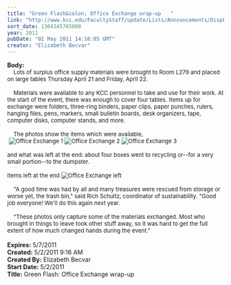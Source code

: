 ```yaml
---
title: "Green Flash&colon; Office Exchange wrap-up   "
link: "http://www.kcc.edu/FacultyStaff/update/Lists/Announcements/DispForm.aspx?ID=278"
sort_date: 1304345765000
year: 2011
pubDate: "02 May 2011 14:16:05 GMT"
creator: "Elizabeth Becvar"
---
```


<div><b>Body:</b> <div class=ExternalClass3D42EA68A9CD444AA38CD5F485A13C8E><div><font size=2>    Lots of surplus office supply materials were brought to Room L279 and placed on large tables Thursday April 21 and Friday, April 22.</font></div><font size=2>
<div><br>    Materials were available to any KCC personnel to take and use for their work. At the start of the event, there was enough to cover four tables. Items up for exchange were folders, three-ring binders, paper clips, paper punches, rulers, hanging files, pens, markers, small bulletin boards, desk organizers, tape, computer disks, computer stands, and more. </div>
<div><br>    The photos show the items which were available, <br> <img alt="Office Exchange 1" src="/FacultyStaff/update/PublishingImages/office-exchange-1sm_web.JPG"> <img alt="Office Exchange 2" src="/FacultyStaff/update/PublishingImages/office-exchange-2sm_web.JPG"> <img alt="Office Exchange 3" src="/FacultyStaff/update/PublishingImages/office-exchange-3sm_web.JPG">         <br>                                       <br>and what was left at the end: about four boxes went to recycling or--for a very small portion--to the dumpster.                              <br> </font></div>
<div><font size=2>Items left at the end <img alt="Office Exchange left" src="/FacultyStaff/update/PublishingImages/office-exchange-4-left-sm_web.JPG"><br> <br>    &quot;A good time was had by all and many treasures were rescued from storage or worse yet, the trash bin,&quot; said Rich Schultz, coordinator of sustainability. &quot;Good job everyone! We'll do this again next year.</font></div>
<div><font size=2><br>    &quot;These photos only capture some of the materials exchanged. Most who brought in things to leave took other stuff away, so it was hard to get the full extent of how much changed hands during the event.&quot;</font></div>
<div><font size=2></font> </div></div></div>
<div><b>Expires:</b> 5/7/2011</div>
<div><b>Created:</b> 5/2/2011 9:16 AM</div>
<div><b>Created By:</b> Elizabeth Becvar</div>
<div><b>Start Date:</b> 5/2/2011</div>
<div><b>Title:</b> Green Flash: Office Exchange wrap-up   </div>
